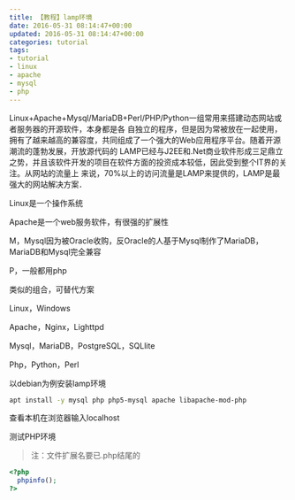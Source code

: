 ```yaml
---
title: 【教程】lamp环境
date: 2016-05-31 08:14:47+00:00
updated: 2016-05-31 08:14:47+00:00
categories: tutorial
tags:
- tutorial
- linux
- apache
- mysql
- php
---
```


Linux+Apache+Mysql/MariaDB+Perl/PHP/Python一组常用来搭建动态网站或者服务器的开源软件，本身都是各 自独立的程序，但是因为常被放在一起使用，拥有了越来越高的兼容度，共同组成了一个强大的Web应用程序平台。随着开源潮流的蓬勃发展，开放源代码的 LAMP已经与J2EE和.Net商业软件形成三足鼎立之势，并且该软件开发的项目在软件方面的投资成本较低，因此受到整个IT界的关注。从网站的流量上 来说，70%以上的访问流量是LAMP来提供的，LAMP是最强大的网站解决方案．

Linux是一个操作系统

Apache是一个web服务软件，有很强的扩展性

M，Mysql因为被Oracle收购，反Oracle的人基于Mysql制作了MariaDB，MariaDB和Mysql完全兼容

P，一般都用php

类似的组合，可替代方案

Linux，Windows

Apache，Nginx，Lighttpd

Mysql，MariaDB，PostgreSQL，SQLlite

Php，Python，Perl

以debian为例安装lamp环境

```bash
apt install -y mysql php php5-mysql apache libapache-mod-php
```

查看本机在浏览器输入localhost

测试PHP环境

> 注：文件扩展名要已.php结尾的

```php
<?php
  phpinfo();
?>
```

